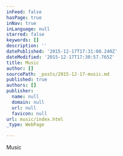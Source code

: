 ```yaml
---
inFeed: false
hasPage: true
inNav: true
inLanguage: null
starred: false
keywords: []
description: ''
datePublished: '2015-12-17T17:31:08.240Z'
dateModified: '2015-12-17T17:30:57.765Z'
title: Music
author: []
sourcePath: _posts/2015-12-17-music.md
published: true
authors: []
publisher:
  name: null
  domain: null
  url: null
  favicon: null
url: music/index.html
_type: WebPage

---
```

Music